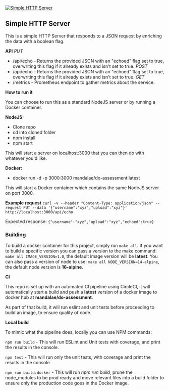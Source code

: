 [![Simple HTTP Server](https://circleci.com/gh/mandalae/http-server.svg?style=svg)](https://circleci.com/gh/mandalae/http-server)

## Simple HTTP Server

This is a simple HTTP Server that responds to a JSON request by enriching the data with a boolean flag.

**API**
*PUT*
- /api/echo - Returns the provided JSON with an "echoed" flag set to true, overwriting this flag if it already exists and isn't set to true.
*POST*
- /api/echo - Returns the provided JSON with an "echoed" flag set to true, overwriting this flag if it already exists and isn't set to true.
*GET*
- /metrics - Prometheus endpoint to gather metrics about the service.

**How to run it**

You can choose to run this as a standard NodeJS server or by running a Docker container.

**NodeJS:**
- Clone repo
- cd into cloned folder
- npm install
- npm start

This will start a server on localhost:3000 that you can then do with whatever you'd like.

**Docker:**
- docker run -d -p 3000:3000 mandalae/do-assessment:latest

This will start a Docker container which contains the same NodeJS server on port 3000.

**Example request**
`curl -v --header "Content-Type: application/json" --request PUT --data '{"username":"xyz","upload":"xyz"}' http://localhost:3000/api/echo`

Expected response:
`{"username":"xyz","upload":"xyz","echoed":true}`

### Building

To build a docker container for this project, simply run `make all`. If you want to build a specific version you can pass a version to the make command: `make all IMAGE_VERSION=1.0`, the default image version will be **latest**. You can also pass a version of node to use: `make all NODE_VERSION=14-alpine`, the default node version is **16-alpine**.

**CI**

This repo is set up with an automated CI pipeline using CircleCI, it will automatically start a build and push a **latest** version of a docker image to docker hub at **mandalae/do-assessment**.

As part of that build, it will run eslint and unit tests before proceeding to build an image, to ensure quality of code.

**Local build**

To mimic what the pipeline does, locally you can use NPM commands:

`npm run build` - This will run ESLint and Unit tests with coverage, and print the results in the console.

`npm test` - This will run only the unit tests, with coverage and print the results in the console.

`npm run build:docker` - This will run *npm run build*, prune the node_modules to be prod ready and move relevant files into a build folder to ensure only the production code goes in the Docker image.
